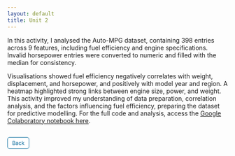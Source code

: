 ```yaml
---
layout: default
title: Unit 2
---
```


In this activity, I analysed the Auto-MPG dataset, containing 398 entries across 9 features, including fuel efficiency and engine specifications. Invalid horsepower entries were converted to numeric and filled with the median for consistency.

Visualisations showed fuel efficiency negatively correlates with weight, displacement, and horsepower, and positively with model year and region.  A heatmap highlighted strong links between engine size, power, and weight. This activity improved my understanding of data preparation, correlation analysis, and the factors influencing fuel efficiency, preparing the dataset for predictive modelling. For the full code and analysis, access the [Google Colaboratory notebook here](Unit_2_Seminar_Preparation.ipynb).



<style>
  .back-button {
    display: inline-block;
    background-color: white;
    color: #006699;
    text-decoration: none;
    padding: 5px 10px; /* Reduced padding for a smaller button */
    font-size: 12px; /* Smaller font size */
    border: 1px solid #006699; /* Thinner border */
    border-radius: 5px;
    cursor: pointer;
    transition: background-color 0.3s, color 0.3s;
    margin: 15px 0; /* Adds space above and below the button */
  }
  .back-button:hover {
    background-color: #006699;
    color: white;
 }
</style>

<div class="button-container">
  <a href="https://dzervenes.github.io/" class="back-button">Back</a>
</div>
